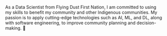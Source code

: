 As a Data Scientist from Flying Dust First Nation, I am committed to using my skills to benefit my community and other Indigenous communities. My passion is to apply cutting-edge technologies such as AI, ML, and DL, along with software engineering, to improve community planning and decision-making. 🌱 

<!---
Metaluv/Metaluv is a ✨ special ✨ repository because its `README.md` (this file) appears on your GitHub profile.
You can click the Preview link to take a look at your changes.
--->
